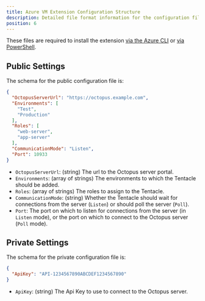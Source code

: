 ```yaml
---
title: Azure VM Extension Configuration Structure
description: Detailed file format information for the configuration files required for the Azure VM Extension
position: 6
---
```


These files are required to install the extension [via the Azure CLI](via-the-azure-cli.md) or [via PowerShell](via-powershell.md).

## Public Settings

The schema for the public configuration file is:

```json
{
  "OctopusServerUrl": "https://octopus.example.com",
  "Environments": [
    "Test",
    "Production"
  ],
  "Roles": [
    "web-server",
    "app-server"
  ],
  "CommunicationMode": "Listen",
  "Port": 10933
}

```

* `OctopusServerUrl`: (string) The url to the Octopus server portal.
* `Environments`: (array of strings) The environments to which the Tentacle should be added.
* `Roles`: (array of strings) The roles to assign to the Tentacle.
* `CommunicationMode`: (string) Whether the Tentacle should wait for connections from the server (`Listen`) or should poll the server (`Poll`).
* `Port`: The port on which to listen for connections from the server (in `Listen` mode), or the port on which to connect to the Octopus server (`Poll` mode).

## Private Settings

The schema for the private configuration file is:

```json
{
  "ApiKey": "API-1234567890ABCDEF1234567890"
}
```

* `ApiKey`: (string) The Api Key to use to connect to the Octopus server.